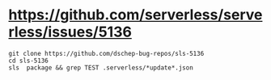 # https://github.com/serverless/serverless/issues/5136
```
git clone https://github.com/dschep-bug-repos/sls-5136
cd sls-5136
sls  package && grep TEST .serverless/*update*.json
```

